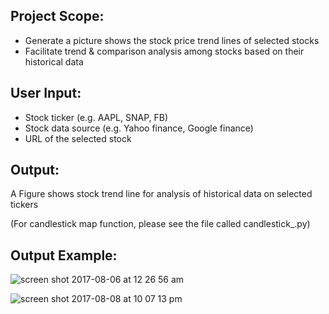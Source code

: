 ## Project Scope:
* Generate a picture shows the stock price trend lines of selected stocks 
* Facilitate trend & comparison analysis among stocks based on their historical data

## User Input:
* Stock ticker (e.g. AAPL, SNAP, FB)
* Stock data source (e.g. Yahoo finance, Google finance)
* URL of the selected stock 

## Output:

A Figure shows stock trend line for analysis of historical data on selected tickers

(For candlestick map function, please see the file called candlestick_.py)

## Output Example:

![screen shot 2017-08-06 at 12 26 56 am](https://user-images.githubusercontent.com/23409811/29000636-2a94576a-7a3f-11e7-8a43-2f43adff61c3.png)


   ![screen shot 2017-08-08 at 10 07 13 pm](https://user-images.githubusercontent.com/23409811/29102292-0b300b32-7c86-11e7-9714-9dbcc41e9730.png)


